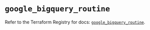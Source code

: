 # `google_bigquery_routine`

Refer to the Terraform Registry for docs: [`google_bigquery_routine`](https://registry.terraform.io/providers/hashicorp/google-beta/6.8.0/docs/resources/google_bigquery_routine).
